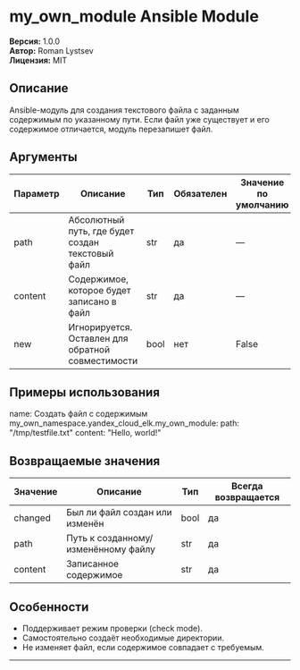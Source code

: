 # my_own_module Ansible Module

**Версия:** 1.0.0  
**Автор:** Roman Lystsev  
**Лицензия:** MIT

## Описание

Ansible-модуль для создания текстового файла с заданным содержимым по указанному пути. Если файл уже существует и его содержимое отличается, модуль перезапишет файл.

## Аргументы

| Параметр | Описание                                                     | Тип   | Обязателен | Значение по умолчанию |
|----------|--------------------------------------------------------------|-------|------------|----------------------|
| path     | Абсолютный путь, где будет создан текстовый файл              | str   | да         | —                    |
| content  | Содержимое, которое будет записано в файл                     | str   | да         | —                    |
| new      | Игнорируется. Оставлен для обратной совместимости             | bool  | нет        | False                |

## Примеры использования

name: Создать файл с содержимым
my_own_namespace.yandex_cloud_elk.my_own_module:
path: "/tmp/testfile.txt"
content: "Hello, world!"

## Возвращаемые значения

| Значение | Описание                             | Тип   | Всегда возвращается |
|----------|--------------------------------------|-------|---------------------|
| changed  | Был ли файл создан или изменён        | bool  | да                  |
| path     | Путь к созданному/изменённому файлу   | str   | да                  |
| content  | Записанное содержимое                | str   | да                  |

## Особенности

- Поддерживает режим проверки (check mode).
- Самостоятельно создаёт необходимые директории.
- Не изменяет файл, если содержимое совпадает с требуемым.

---